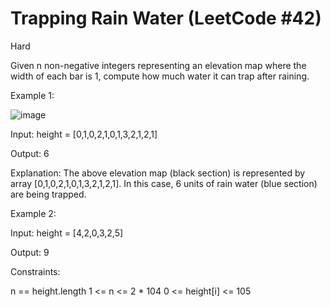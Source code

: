 # Trapping Rain Water (LeetCode #42)

Hard

Given n non-negative integers representing an elevation map where the width of each bar is 1, compute how much water it can trap after raining.
 

Example 1:

![image](https://github.com/user-attachments/assets/a7496f45-5457-435e-8a0a-4d3ab85bbbd6)


Input: height = [0,1,0,2,1,0,1,3,2,1,2,1]

Output: 6

Explanation: The above elevation map (black section) is represented by array [0,1,0,2,1,0,1,3,2,1,2,1]. In this case, 6 units of rain water (blue section) are being trapped.


Example 2:

Input: height = [4,2,0,3,2,5]

Output: 9
 

Constraints:

n == height.length
1 <= n <= 2 * 104
0 <= height[i] <= 105
